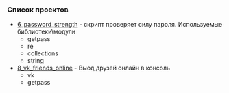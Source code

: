 ### Список проектов
- [6_password_strength](6_password_strength/README.md) - скрипт проверяет силу пароля. Используемые библиотеки\модули
    - getpass
    - re
    - collections 
    - string 
- [8_vk_friends_online](8_vk_friends_online/README.md) - Выод друзей онлайн в консоль
  - vk
  - getpass